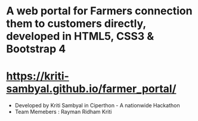 # A web portal for Farmers connection them to customers directly, developed in HTML5, CSS3 & Bootstrap 4


# https://kriti-sambyal.github.io/farmer_portal/

*  Developed by Kriti Sambyal in Ciperthon - A nationwide Hackathon
*  Team Memebers : Rayman Ridham Kriti
 

